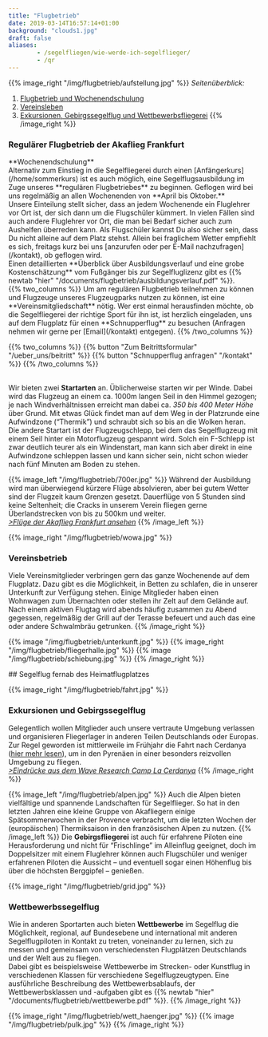 ```yaml
---
title: "Flugbetrieb"
date: 2019-03-14T16:57:14+01:00
background: "clouds1.jpg"
draft: false
aliases:
        - /segelfliegen/wie-werde-ich-segelflieger/
        - /qr
---
```


{{% image_right "/img/flugbetrieb/aufstellung.jpg" %}}
*Seitenüberblick:*

1. [Flugbetrieb und Wochenendschulung](#Wochenendschulung)
2. [Vereinsleben](#Vereinsleben)
3. [Exkursionen, Gebirgssegelflug und Wettbewerbsfliegerei](#Exkursionen)
{{% /image_right %}}

### Regulärer Flugbetrieb der Akaflieg Frankfurt

<a name="Flugbetrieb">
</a>
**Wochenendschulung**
<br>Alternativ zum Einstieg in die Segelfliegerei durch einen [Anfängerkurs](/home/sommerkurs) ist es auch möglich, eine Segelflugsausbildung im Zuge unseres **regulären Flugbetriebes** zu beginnen.
Geflogen wird bei uns regelmäßig an allen Wochenenden von **April bis Oktober.**<br>
Unsere Einteilung stellt sicher, dass an jedem Wochenende ein Fluglehrer vor Ort ist, der sich dann um die Flugschüler kümmert. In vielen Fällen sind auch andere Fluglehrer vor Ort, die man bei Bedarf sicher auch zum Aushelfen überreden kann. Als Flugschüler kannst Du also sicher sein, dass Du nicht alleine auf dem Platz stehst. Allein bei fraglichem Wetter empfiehlt es sich, freitags kurz bei uns [anzurufen oder per E-Mail nachzufragen](/kontakt), ob geflogen wird.
<br>Einen detaillierten **Überblick über Ausbildungsverlauf und eine grobe Kostenschätzung** vom Fußgänger bis zur Segelfluglizenz gibt es {{% newtab "hier" "/documents/flugbetrieb/ausbildungsverlauf.pdf" %}}.

<div class="row">
{{% two_columns %}}
Um am regulären Flugbetrieb teilnehmen zu können und Flugzeuge unseres Flugzeugparks nutzen zu können, ist eine **Vereinsmitgliedschaft** nötig. Wer erst einmal herausfinden möchte, ob die Segelfliegerei der richtige Sport für ihn ist, ist herzlich eingeladen, uns auf dem Flugplatz für einen **Schnupperflug** zu besuchen (Anfragen nehmen wir gerne per [Email](/kontakt) entgegen).
{{% /two_columns %}}

{{% two_columns %}}
{{% button "Zum Beitrittsformular" "/ueber_uns/beitritt" %}}
{{% button "Schnupperflug anfragen" "/kontakt" %}}
{{% /two_columns %}}
</div>

<br>Wir bieten zwei **Startarten** an. Üblicherweise starten wir per Winde. Dabei wird das Flugzeug an einem ca. 1000m langen Seil in den Himmel gezogen; je nach Windverhältnissen erreicht man dabei ca. *350 bis 400 Meter Höhe* über Grund. Mit etwas Glück findet man auf dem Weg in der Platzrunde eine Aufwindzone (“Thermik”) und schraubt sich so bis an die Wolken heran.<br>
Die andere Startart ist der Flugzeugschlepp, bei dem das Segelflugzeug mit einem Seil hinter ein Motorflugzeug gespannt wird. Solch ein F-Schlepp ist zwar deutlich teurer als ein Windenstart, man kann sich aber direkt in eine Aufwindzone schleppen lassen und kann sicher sein, nicht schon wieder nach fünf Minuten am Boden zu stehen.<br>

{{% image_left "/img/flugbetrieb/700er.jpg" %}}
Während der Ausbildung wird man überwiegend kürzere Flüge absolvieren, aber bei gutem Wetter sind der Flugzeit kaum Grenzen gesetzt. Dauerflüge von 5 Stunden sind keine Seltenheit; die Cracks in unserem Verein fliegen gerne Überlandstrecken von bis zu 500km und weiter.<br>
*[>Flüge der Akaflieg Frankfurt ansehen](https://www.onlinecontest.org/olc-3.0/gliding/club.html?cc=195&st=olcp&rt=olc&c=C0&sc=&sp=2019)*
{{% /image_left %}}

<a name="Vereinsleben">
</a>

{{% image_right "/img/flugbetrieb/wowa.jpg" %}}

### Vereinsbetrieb

Viele Vereinsmitglieder verbringen gern das ganze Wochenende auf dem Flugplatz. Dazu gibt es die Möglichkeit, in Betten zu schlafen, die in unserer Unterkunft zur Verfügung stehen. Einige Mitglieder haben einen Wohnwagen zum Übernachten oder stellen ihr Zelt auf dem Gelände auf.
<br>Nach einem aktiven Flugtag wird abends häufig zusammen zu Abend gegessen, regelmäßig der Grill auf der Terasse befeuert und auch das eine oder andere Schwalmbräu getrunken.
{{% /image_right %}}

{{% image "/img/flugbetrieb/unterkunft.jpg" %}}
{{% image_right "/img/flugbetrieb/fliegerhalle.jpg" %}}
{{% image "/img/flugbetrieb/schiebung.jpg" %}}
{{% /image_right %}}

<a name="Exkursionen">
</a>
## Segelflug fernab des Heimatflugplatzes

{{% image_right "/img/flugbetrieb/fahrt.jpg" %}}
### Exkursionen und Gebirgssegelflug
Gelegentlich wollen Mitglieder auch unsere vertraute Umgebung verlassen und organisieren Fliegerlager in anderen Teilen Deutschlands oder Europas. Zur Regel geworden ist mittlerweile im Frühjahr die Fahrt nach Cerdanya ([hier mehr lesen](/wissenschaft/flugmeteorologie#Akaflieg-Frankfurt-Wave-Research-Camp)), um in den Pyrenäen in einer besonders reizvollen Umgebung zu fliegen.<br>
*[>Eindrücke aus dem Wave Research Camp La Cerdanya](/galerie/cerdanya)*
{{% /image_right %}}

{{% image_left "/img/flugbetrieb/alpen.jpg" %}}
Auch die Alpen bieten vielfältige und spannende Landschaften für Segelflieger. So hat in den letzten Jahren eine kleine Gruppe von Akafliegern einige Spätsommerwochen in der Provence verbracht, um die letzten Wochen der (europäischen) Thermiksaison in den französischen Alpen zu nutzen.
{{% /image_left %}}
Die **Gebirgsfliegerei** ist auch für erfahrene Piloten eine Herausforderung und nicht für “Frischlinge” im Alleinflug geeignet, doch im Doppelsitzer mit einem Fluglehrer können auch Flugschüler und weniger erfahrenen Piloten die Aussicht – und eventuell sogar einen Höhenflug bis über die höchsten Berggipfel – genießen.


{{% image_right "/img/flugbetrieb/grid.jpg" %}}
### Wettbewerbssegelflug

Wie in anderen Sportarten auch bieten **Wettbewerbe** im Segelflug die Möglichkeit, regional, auf Bundesebene und international mit anderen Segelflugpiloten in Kontakt zu treten, voneinander zu lernen, sich zu messen und gemeinsam von verschiedensten Flugplätzen Deutschlands und der Welt aus zu fliegen.
<br>Dabei gibt es beispielsweise Wettbewerbe im Strecken- oder Kunstflug in verschiedenen Klassen für verschiedene Segelflugzeugtypen.
Eine ausführliche Beschreibung des Wettbewerbsablaufs, der Wettbewerbsklassen und -aufgaben gibt es {{% newtab "hier" "/documents/flugbetrieb/wettbewerbe.pdf" %}}.
{{% /image_right %}}

{{% image_right "/img/flugbetrieb/wett_haenger.jpg" %}}
{{% image "/img/flugbetrieb/pulk.jpg" %}}
{{% /image_right %}}

